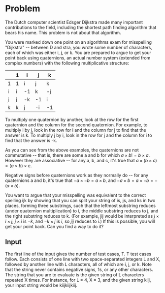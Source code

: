 # Problem

The Dutch computer scientist Edsger Dijkstra made many important contributions to the field, including the shortest path finding algorithm that bears his name. This problem is not about that algorithm.

You were marked down one point on an algorithms exam for misspelling "Dijkstra" -- between D and stra, you wrote some number of characters, each of which was either i, j, or k. You are prepared to argue to get your point back using quaternions, an actual number system (extended from complex numbers) with the following multiplicative structure:

|   |1  |i  |j  |k  |
|---|---|---|---|---|
|1  |1  |i  |j  |k  |
|i  |i  |-1 |k  |-j |
|j  |j  |-k |-1 |i  |
|k  |k  |j  |-i |-1 |

To multiply one quaternion by another, look at the row for the first quaternion and the column for the second quaternion. For example, to multiply i by j, look in the row for i and the column for j to find that the answer is k. To multiply j by i, look in the row for j and the column for i to find that the answer is -k.

As you can see from the above examples, the quaternions are not commutative -- that is, there are some a and b for which $a \times b != b \times a$. However they are associative -- for any a, b, and c, it's true that $a \times (b \times c) = (a \times b) \times c$.

Negative signs before quaternions work as they normally do -- for any quaternions a and b, it's true that $-a \times -b = a \times b$, and $-a \times b = a \times -b = -(a \times b)$.

You want to argue that your misspelling was equivalent to the correct spelling ijk by showing that you can split your string of is, js, and ks in two places, forming three substrings, such that the leftmost substring reduces (under quaternion multiplication) to i, the middle substring reduces to j, and the right substring reduces to k. (For example, jij would be interpreted as $j \times i \times j$; $j \times i$ is $-k$, and $-k \times j$ is $i$, so $jij$ reduces to $i$.) If this is possible, you will get your point back. Can you find a way to do it?

## Input

The first line of the input gives the number of test cases, T. T test cases follow. Each consists of one line with two space-separated integers L and X, followed by another line with L characters, all of which are i, j, or k. Note that the string never contains negative signs, 1s, or any other characters. The string that you are to evaluate is the given string of L characters repeated X times. For instance, for L = 4, X = 3, and the given string kiij, your input string would be kiijkiijkiij.
